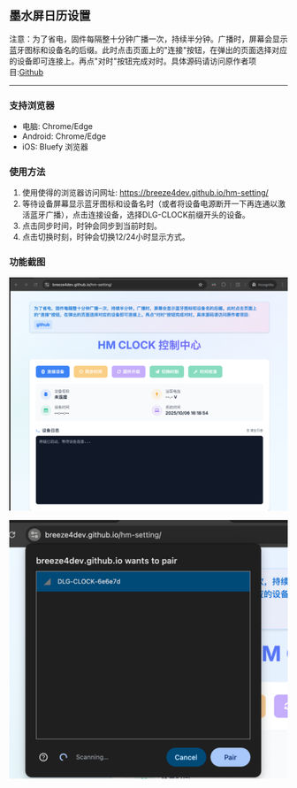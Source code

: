 ## 墨水屏日历设置

注意：为了省电，固件每隔整十分钟广播一次，持续半分钟。广播时，屏幕会显示蓝牙图标和设备名的后缀。此时点击页面上的"连接"按钮，在弹出的页面选择对应的设备即可连接上。再点"对时"按钮完成对时。具体源码请访问原作者项目:[Github](https://github.com/tsl0922/EPD-nRF5)

---

### 支持浏览器

- 电脑: Chrome/Edge
- Android: Chrome/Edge
- iOS: Bluefy 浏览器

### 使用方法

1. 使用使得的浏览器访问网址: <https://breeze4dev.github.io/hm-setting/>
2. 等待设备屏幕显示蓝牙图标和设备名时（或者将设备电源断开一下再连通以激活蓝牙广播），点击连接设备，选择DLG-CLOCK前缀开头的设备。
3. 点击同步时间，时钟会同步到当前时刻。
4. 点击切换时刻，时钟会切换12/24小时显示方式。

### 功能截图

![功能图](./assets/images/1.png)

![设备连接](./assets/images/2.png)
